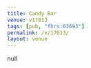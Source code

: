 ```yaml
---
title: Candy Bar
venue: v17013
tags: [pub, "fhrs:63693"]
permalink: /v/17013/
layout: venue
---
```

null